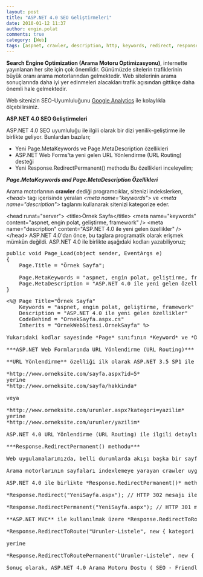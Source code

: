```yaml
---
layout: post
title: "ASP.NET 4.0 SEO Geliştirmeleri"
date: 2010-01-12 11:37
author: engin.polat
comments: true
category: [Web]
tags: [aspnet, crawler, description, http, keywords, redirect, response, seo, url routing]
---
```

**Search Engine Optimization (Arama Motoru Optimizasyonu)**, internette yayınlanan her site için çok önemlidir. Günümüzde sitelerin trafiklerinin büyük oranı arama motorlarından gelmektedir. Web sitelerinin arama sonuçlarında daha iyi yer edinmeleri alacakları trafik açısından gittikçe daha önemli hale gelmektedir.

Web sitenizin SEO-Uyumluluğunu <a title="Google Analytics" href="http://www.google.com/analytics" target="_blank">Google Analytics</a> ile kolaylıkla ölçebilirsiniz.

**ASP.NET 4.0 SEO Geliştirmeleri**

ASP.NET 4.0 SEO uyumluluğu ile ilgili olarak bir dizi yenilik-geliştirme ile birlikte geliyor. Bunlardan bazıları;


*   Yeni Page.MetaKeywords ve Page.MetaDescription özellikleri
*   ASP.NET Web Forms'ta yeni gelen URL Yönlendirme (URL Routing) desteği
*   Yeni Response.RedirectPermanent() methodu
Bu özellikleri inceleyelim;

***Page.MetaKeywords and Page.MetaDescription Özellikleri***

Arama motorlarının **crawler** dediği programcıklar, sitenizi indekslerken, *&lt;head&gt;* tagı içerisinde yeralan *&lt;meta name="keywords"&gt;* ve *&lt;meta name="description"&gt;* taglarını kullanarak sitenizi kategorize eder.


&lt;head runat="server"&gt;
    &lt;title&gt;Örnek Sayfa&lt;/title&gt;
    &lt;meta name="keywords" content="aspnet, engin polat, geliştirme, framework" /&gt;
    &lt;meta name="description" content="ASP.NET 4.0 ile yeni gelen özellikler" /&gt;
&lt;/head&gt;</pre>
ASP.NET 4.0'dan önce, bu taglara programatik olarak erişmek mümkün değildi. ASP.NET 4.0 ile birlikte aşağıdaki kodları yazabiliyoruz;
<pre class="brush:csharp">public void Page_Load(object sender, EventArgs e)
{
    Page.Title = "Örnek Sayfa";

    Page.MetaKeywords = "aspnet, engin polat, geliştirme, framework";
    Page.MetaDescription = "ASP.NET 4.0 ile yeni gelen özellikler";
}</pre>
<pre class="brush:php">&lt;%@ Page Title="Örnek Sayfa"
    Keywords = "aspnet, engin polat, geliştirme, framework"
    Description = "ASP.NET 4.0 ile yeni gelen özellikler"
    CodeBehind = "OrnekSayfa.aspx.cs"
    Inherits = "OrnekWebSitesi.OrnekSayfa" %&gt;

Yukarıdaki kodlar sayesinde *Page* sınıfının *Keyword* ve *Description* özelliklerine programatik olarak erişmek mümkündür.

***ASP.NET Web Formlarında URL Yönlendirme (URL Routing)***

**URL Yönlendirme** özelliği ilk olarak ASP.NET 3.5 SP1 ile gelmişti ve ASP.NET MVC ile zaten kullanabiliyorduk. URL Yönlendirme özelliği sayesinde, web uygulamasına gelecek tüm isteklerin fiziksel dosyalara gelmesi zorunluluğu ortadan kalkıyor. Artık aşağıdakiler gibi **Arama Motoru Uyumlu (SEO - Friendly)** URL'ler tanımlayabiliyoruz;

*http://www.orneksite.com/sayfa.aspx?id=5*
yerine
*http://www.orneksite.com/sayfa/hakkinda*

veya

*http://www.orneksite.com/urunler.aspx?kategori=yazilim*
yerine
*http://www.orneksite.com/urunler/yazilim*

ASP.NET 4.0 URL Yönlendirme (URL Routing) ile ilgili detaylı bir yazıyı yakında yayınlayacağım.

***Response.RedirectPermanent() methodu***

Web uygulamalarımızda, belli durumlarda akışı başka bir sayfaya yönlendirmek sıklıkla yaptığımız birşeydir. ASP.NET ile genellikle *Response.Redirect()* method'unu kullanırız. Aslında *Response.Redirect()* method'unun yaptığı şey, browser'a **HTTP 302 (Temporary Redirect - Geçici Yönlendirme)** sonucu döndürmektir. Böylece browser yönlendirmek istenen sayfadan akışa devam eder.

Arama motorlarının sayfaları indexlemeye yarayan crawler uygulamaları, bir sayfadan diğerine geçici olarak yönlendirme olduğunu gördüğünde (HTTP 302 mesajı) **akışa yeni sayfadan devam etmez**. Bu da sitenizde bulunmasına rağmen indexlenmeyen sayfalar oluşmasına yol açar.

ASP.NET 4.0 ile birlikte *Response.RedirectPermanent()* method'u geliyor. Bu method çağırıldığında, browser'a HTTP 302 mesajı yerine **HTTP 301 (Moved Permanently - Kalıcı Olarak Taşındı)** mesajı döndürür. Crawler'lar, HTTP 301 mesajı gördüklerinde akışa yeni sayfadan devam ettikleri için, **web sitesinin tamamı indexlenecektir**.

*Response.Redirect("YeniSayfa.aspx"); // HTTP 302 mesajı ile YeniSayfa.aspx'ten akış devam eder. Crawler indexlemez.*

*Response.RedirectPermanent("YeniSayfa.aspx"); // HTTP 301 mesajı ile YeniSayfa.aspx'ten akış devam eder. Crawler indexler.*

**ASP.NET MVC** ile kullanılmak üzere *Response.RedirectToRoutePermanent()* methodu geliyor.

*Response.RedirectToRoute("Urunler-Listele", new { kategori = "yazilim" }); // HTTP 302 mesajı döner. Crawler indexlemez.*

yerine

*Response.RedirectToRoutePermanent("Urunler-Listele", new { kategori = "yazilim" }); // HTTP 301 mesajı döner. Crawler indexler.*

Sonuç olarak, ASP.NET 4.0 Arama Motoru Dostu ( SEO - Friendly ) uygulama yazmayı kolaylaştıran araçlara sahip olarak geliyor.

